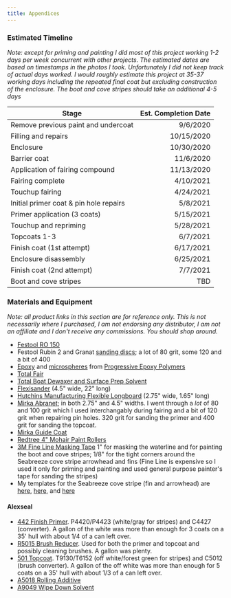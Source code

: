 ```yaml
---
title: Appendices
---
```


### Estimated Timeline ###

*Note: except for priming and painting I did most of this project working 1-2 days per week concurrent
with other projects. The estimated
dates are based on timestamps in the photos I took. Unfortunately
I did not keep track of actual days worked. I would roughly estimate this project at 35-37 working days
including the repeated final coat but excluding construction of the enclosure. The boot and cove
stripes should take an additional 4-5 days*

Stage                                  | Est. Completion Date
-------------------------------------- | ---------------------:
Remove previous paint and undercoat    | 9/6/2020
Filling and repairs                    | 10/15/2020
Enclosure                              | 10/30/2020
Barrier coat                           | 11/6/2020
Application of fairing compound        | 11/13/2020
Fairing complete                       | 4/10/2021
Touchup fairing                        | 4/24/2021
Initial primer coat & pin hole repairs | 5/8/2021
Primer application (3 coats)           | 5/15/2021
Touchup and repriming                  | 5/28/2021
Topcoats 1-3                           | 6/7/2021
Finish coat (1st attempt)              | 6/17/2021
Enclosure disassembly                  | 6/25/2021
Finish coat (2nd attempt)              | 7/7/2021
Boot and cove stripes                  | TBD

### Materials and Equipment ###

*Note: all product links in this section are for reference only. This is not necessarily
where I purchased, I am not endorsing any distributor, I am not an affiliate and I
don't receive any commissions. You should shop around.*

* [Festool RO 150][ro-150]
* Festool Rubin 2 and Granat [sanding discs][ro-discs]; a lot of 80 grit, some 120 and a bit of 400
* [Epoxy](https://www.epoxyusa.com/No_Blush_marine_epoxy_p/me01.htm)
  and [microspheres](https://www.epoxyusa.com/microspheres_microballoons_p/ft20.htm) from
  [Progressive Epoxy Polymers](https://www.epoxyusa.com/category_s/3.htm)
* [Total Fair](https://www.totalboat.com/product/totalfair/)
* [Total Boat Dewaxer and Surface Prep Solvent](https://www.totalboat.com/product/dewaxer-surface-prep)
* [Flexisander][flex] (4.5" wide, 22" long)
* [Hutchins Manufacturing Flexible Longboard](https://www.jamestowndistributors.com/product/product-detail/4) (2.75" wide, 1.65" long)
* [Mirka Abranet](https://mirka-online.com/abrasives-by-name/abranet/mirka-abranet-rolls.html); in both
  2.75" and 4.5" widths. I went through a *lot* of 80 and 100 grit which I used interchangably during
  fairing and a bit of 120 grit when repairing pin holes. 320 grit for sanding the primer and 400 grit
  for sanding the topcoat.
* [Mirka Guide Coat](https://mirka-online.com/9193500111-mirka-dry-guide-coat-black-100g-qty-1.html)
* [Redtree 4" Mohair Paint Rollers](https://www.amazon.com/gp/product/B01CZ2Y51K)
* [3M Fine Line Masking Tape](https://www.jamestowndistributors.com/product/product-detail/2146) 1" for
  masking the waterline and for painting the boot and cove stripes; 1/8" for the tight corners around the
  Seabreeze cove stripe arrowhead and fins (Fine Line is expensive so I used it only for priming and painting
  and used general purpose painter's tape for sanding the stripes)
* My templates for the Seabreeze cove stripe (fin and arrowhead) are
  [here](../../assets/docs/seabreeze-cove-stripe-ornaments.pdf),
  [here](../../assets/docs/seabreeze-cove-stripe-position.pdf),
   and [here](../../assets/docs/seabreeze-cove-stripe-reverse.pdf)

#### Alexseal ####

* [442 Finish Primer](https://www.alexseal.com/exterior/finish-primers/finish-primer-442). P4420/P4423 (white/gray for stripes)
  and C4427 (converter). A gallon of the white was more than enough for 3 coats on a 35' hull with about 1/4 of a can left over.
* [R5015 Brush Reducer](https://www.defender.com/product.jsp?id=7220933). Used for both the primer and topcoat and possibly cleaning brushes. A gallon was plenty.
* [501 Topcoat](https://www.alexseal.com/exterior/topcoats/premium-topcoat-501). T9130/T6152 (off white/forest green for stripes)
  and C5012 (brush converter). A gallon of the off white was more than enough for 5 coats on a 35' hull with about 1/3 of a can left over.
* [A5018 Rolling Additive](https://www.alexseal.com/docs/general/Alexseal_PS_Rolling_Additive_A5018.pdf)
* [A9049 Wipe Down Solvent](https://www.defender.com/product.jsp?id=7217648)



[ro-150]: https://www.festoolproducts.com/power-tools/festool-sanders/festool-576028-ro-150-150mm-6-feq-rotex-sander-w-systainer.html
[ro-discs]: https://www.festoolproducts.com/accessories/sanders/abrasives/rotex-ro-150-abrasives.html
[flex]: http://www.flexisanderusa.com/flexisander22inchsandingboard.aspx